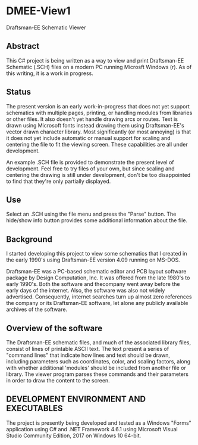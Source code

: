 # DMEE-View1
Draftsman-EE Schematic Viewer

## Abstract
This C# project is being written as a way to view and print Draftsman-EE Schematic (.SCH) files on
a modern PC running Microsft Windows (r). As of this writing, it is a work in progress.

## Status
The present version is an early work-in-progress that does not yet support schematics with multiple pages, printing, or handling modules from libraries or other files. It also doesn't yet handle drawing arcs or routes. Text is drawn using Microsoft fonts instead drawing them using Draftsman-EE's vector drawn character library. Most significantly (or most annoying) is that it does not yet include automatic or manual support for scaling and centering the file to fit the viewing screen. These capabilities are all under development.

An example .SCH file is provided to demonstrate the present level of development. Feel free to try files of your own, but since scaling and centering the drawing is still under development, don't be too disappointed to find that they're only partially displayed.

## Use
Select an .SCH using the file menu and press the "Parse" button. The hide/show info button provides some additional information about the file.

##  Background
I started developing this project to view some schematics that I created in the early 1990's using
Draftsman-EE version 4.09 running on MS-DOS. 

Draftsman-EE was a PC-based schematic editor and PCB layout software package by
Design Computation, Inc. It was offered from the late 1980's to early 1990's.
Both the software and thecompany went away before the early days of the internet.
Also, the software was also not widely advertised. Consequently, internet searches turn up
almost zero references the company or its Draftsman-EE software, let alone any publicly available
archives of the software.

##  Overview of the software
The Draftsman-EE schematic files, and much of the associated library files, consist of
lines of printable ASCII text. The text present a series of "command lines" that indicate how lines and text should be drawn, including
parameters such as coordinates, color, and scaling factors, along with whether additional 'modules' should be included from another file
or library. The viewer program parses these commands and their parameters in order to draw the content to the screen. 

## DEVELOPMENT ENVIRONMENT AND EXECUTABLES
The project is presently being developed and tested as a Windows "Forms" application using C#
and .NET Framework 4.6.1 using Microsoft Visual Studio Community Edition, 2017 on Windows 10 64-bit.
